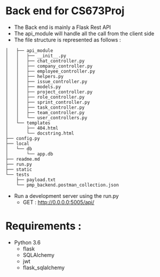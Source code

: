 # Back end for CS673Proj
- The Back end is mainly a Flask Rest API
- The api_module will handle all the call from the client side
- The file structure is represented as follows :
```
│   ├── api_module
│   │   ├── __init__.py
│   │   ├── chat_controller.py
│   │   ├── company_controller.py
│   │   ├── employee_controller.py
│   │   ├── helpers.py
│   │   ├── issue_controller.py
│   │   ├── models.py
│   │   ├── project_controller.py
│   │   ├── role_controller.py
│   │   ├── sprint_controller.py
│   │   ├── task_controller.py
│   │   ├── team_controller.py
│   │   └── user_controllers.py
│   └── templates
│       ├── 404.html
│       └── docstring.html
├── config.py
├── local
│   └── db
│       └── app.db
├── readme.md
├── run.py
├── static
└── tests
    ├── payload.txt
    └── pmp_backend.postman_collection.json

```

- Run a development server using the run.py
    - GET : http://0.0.0.0:5005/api/ 

# Requirements : 
- Python 3.6
    - flask
    - SQLAlchemy
    - jwt
    - flask_sqlalchemy
    